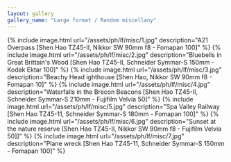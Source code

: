 ```yaml
---
layout: gallery
gallery_name: "Large format / Random miscellany"
---
```


{% include image.html url="/assets/ph/lf/misc/1.jpg" description="A21 Overpass [Shen Hao TZ45-II, Nikkor SW 90mm f8 - Fomapan 100]" %}
{% include image.html url="/assets/ph/lf/misc/2.jpg" description="Bluebells in Great Brittain's Wood [Shen Hao TZ45-II, Schneider Symmar-S 150mm - Kodak Ektar 100]" %}
{% include image.html url="/assets/ph/lf/misc/3.jpg" description="Beachy Head ighthouse [Shen Hao, Nikkor SW 90mm f8 - Fomapan 10]" %}
{% include image.html url="/assets/ph/lf/misc/4.jpg" description="Waterfalls in the Brecon Beacons [Shen Hao TZ45-II, Schneider Symmar-S 210mm - Fujifilm Velvia 50]" %}
{% include image.html url="/assets/ph/lf/misc/5.jpg" description="Spa Valley Railway [Shen Hao TZ45-11, Schneider Symmar-S 180mm - Fomapan 100]" %}
{% include image.html url="/assets/ph/lf/misc/6.jpg" description="Sunset at the nature reserve [Shen Hao TZ45-II, Nikkor SW 90mm f8 - Fujifilm Velvia 50]]" %}
{% include image.html url="/assets/ph/lf/misc/7.jpg" description="Plane wreck [Shen Hao TZ45-11, Schneider Symmar-S 150mm - Fomapan 100]" %}

